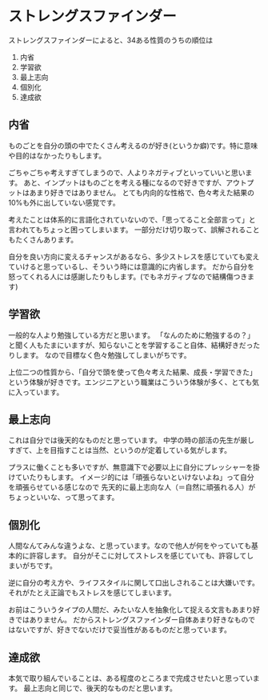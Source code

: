 # ストレングスファインダー
ストレングスファインダーによると、34ある性質のうちの順位は

1. 内省
2. 学習欲
3. 最上志向
4. 個別化
5. 達成欲


## 内省
ものごとを自分の頭の中でたくさん考えるのが好き(というか癖)です。特に意味や目的はなかったりもします。

ごちゃごちゃ考えすぎてしまうので、人よりネガティブといっていいと思います。
あと、インプットはものごとを考える種になるので好きですが、アウトプットはあまり好きではありません。
とても内向的な性格で、色々考えた結果の10%も外に出していない感覚です。

考えたことは体系的に言語化されていないので、「思ってること全部言って」と言われてもちょっと困ってしまいます。
一部分だけ切り取って、誤解されることもたくさんあります。

自分を良い方向に変えるチャンスがあるなら、多少ストレスを感じていても変えていけると思っているし、そういう時には意識的に内省します。
だから自分を怒ってくれる人には感謝したりもします。(でもネガティブなので結構傷つきます)

## 学習欲
一般的な人より勉強している方だと思います。 「なんのために勉強するの？」と聞く人もたまにいますが、知らないことを学習すること自体、結構好きだったりします。
なので目標なく色々勉強してしまいがちです。

上位二つの性質から、「自分で頭を使って色々考えた結果、成長・学習できた」という体験が好きです。エンジニアという職業はこういう体験が多く、とても気に入っています。

## 最上志向
これは自分では後天的なものだと思っています。
中学の時の部活の先生が厳しすぎて、上を目指すことは当然、というのが定着している気がします。

プラスに働くことも多いですが、無意識下で必要以上に自分にプレッシャーを掛けていたりもします。
イメージ的には「頑張らないといけないよね」って自分を頑張らせている感じなので
先天的に最上志向な人（＝自然に頑張れる人）がちょっといいな、って思ってます。

## 個別化
人間なんてみんな違うよな、と思っています。なので他人が何をやっていても基本的に許容します。
自分がそこに対してストレスを感じていても、許容してしまいがちです。

逆に自分の考え方や、ライフスタイルに関して口出しされることは大嫌いです。
それがたとえ正論でもストレスを感じてしまいます。

お前はこういうタイプの人間だ、みたいな人を抽象化して捉える文言もあまり好きではありません。
だからストレングスファインダー自体あまり好きなものではないですが、好きでないだけで妥当性があるものだと思っています。

## 達成欲
本気で取り組んでいることは、ある程度のところまで完成させたいと思っています。
最上志向と同じで、後天的なものだと思います。

